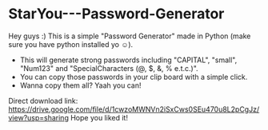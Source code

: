 # StarYou---Password-Generator

Hey guys :)
This is a simple "Password Generator" made in Python (make sure you have python installed yo ☺).

- This will generate strong passwords including "CAPITAL", "small", "Num123" and "SpecialCharacters (@, $, &, % e.t.c.)".
- You can copy those passwords in your clip board with a simple click.
- Wanna copy them all? Yaah you can!

Direct download link: https://drive.google.com/file/d/1cwzoMWNVn2iSxCws0SEu470u8L2pCgJz/view?usp=sharing
Hope you liked it!
